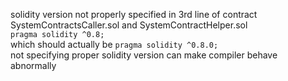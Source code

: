 solidity version not properly specified in 3rd line of contract SystemContractsCaller.sol and SystemContractHelper.sol <br>
``` pragma solidity ^0.8; ```<br>
which should actually be ``` pragma solidity ^0.8.0; ``` <br>
not specifying proper solidity version can make compiler behave abnormally